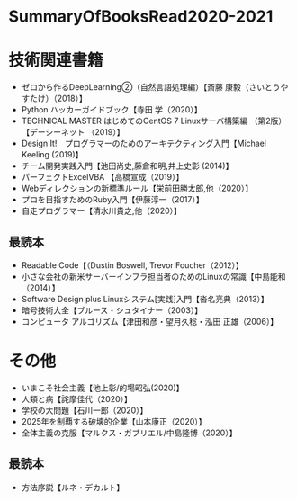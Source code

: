 # SummaryOfBooksRead2020-2021 

# 技術関連書籍
 - ゼロから作るDeepLearning②（自然言語処理編）【斎藤 康毅（さいとうやすたけ）（2018）】
 - Python ハッカーガイドブック【寺田 学（2020）】
 - TECHNICAL MASTER はじめてのCentOS 7 Linuxサーバ構築編 （第2版）【デーシーネット （2019）】
 - Design It!　プログラマーのためのアーキテクティング入門【Michael Keeling (2019)】
 - チーム開発実践入門【池田尚史,藤倉和明,井上史彰 (2014)】
 - パーフェクトExcelVBA 【高橋宣成（2019）】
 - Webディレクションの新標準ルール【栄前田勝太郎,他（2020）】
 - プロを目指すためのRuby入門【伊藤淳一（2017）】
 - 自走プログラマー【清水川貴之,他（2020）】
 
## 最読本
 - Readable Code【（Dustin Boswell, Trevor Foucher（2012）】
 - 小さな会社の新米サーバーインフラ担当者のためのLinuxの常識【中島能和（2014）】
 - Software Design plus Linuxシステム[実践]入門【沓名亮典（2013）】
 - 暗号技術大全【ブルース・シュタイナー（2003）】
 - コンピュータ アルゴリズム【津田和彦・望月久稔・泓田 正雄（2006）】
 
# その他
 - いまこそ社会主義【池上彰/的場昭弘(2020)】
 - 人類と病【詫摩佳代（2020）】
 - 学校の大問題【石川一郎（2020）】
 - 2025年を制覇する破壊的企業【山本康正（2020）】
 - 全体主義の克服【マルクス・ガブリエル/中島隆博（2020）】
 
## 最読本
 - 方法序説【ルネ・デカルト】
